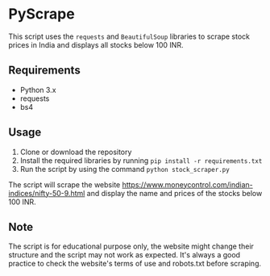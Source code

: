 # PyScrape

This script uses the `requests` and `BeautifulSoup` libraries to scrape stock prices in India and displays all stocks below 100 INR.

## Requirements

- Python 3.x
- requests
- bs4

## Usage

1. Clone or download the repository
2. Install the required libraries by running `pip install -r requirements.txt`
3. Run the script by using the command `python stock_scraper.py`

The script will scrape the website https://www.moneycontrol.com/indian-indices/nifty-50-9.html and display the name and prices of the stocks below 100 INR.

## Note

The script is for educational purpose only, the website might change their structure and the script may not work as expected. It's always a good practice to check the website's terms of use and robots.txt before scraping.
